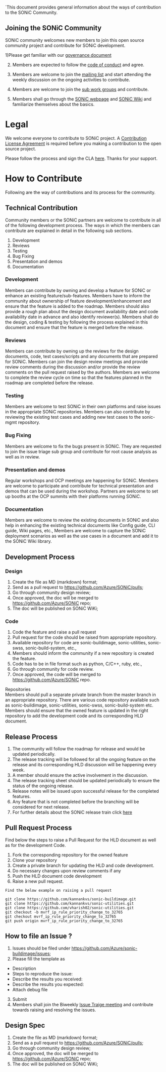 `This document provides general information about the ways of contribution to the SONiC Community.
## Joining the SONiC Community

 SONiC community welcomes new members to join this open source community project and contribute for SONiC development.
 
 1)Please get familiar with our [governance document](https://github.com/Azure/SONiC/blob/master/governance.md)
 
 2) Members are expected to follow the [code of conduct](https://github.com/Azure/SONiC/blob/master/CODE_OF_CONDUCT.md) and agree.
 
 3) Members are welcome to join the [mailing list](https://azure.github.io/SONiC/contact.html) and start attending the weekly discussion on the ongoing activities to contribute. 
 
 4) Members are welcome to join the [sub work groups](https://azure.github.io/SONiC/workgroups.html) and contribute.
 
 5) Members shall go through the [SONiC webpage](https://azure.github.io/SONiC/) and [SONiC Wiki](https://github.com/Azure/SONiC/wiki) and familiarize themselves about the basics.
 

# Legal
We welcome everyone to contribute to SONiC project. A [Contribution License Agreement](https://www.1eswiki.com/wiki/Automating_Contribution_License_Agreements) is required before you making a contribution to the open source project. 

Please follow the process and sign the CLA [here](https://cla.microsoft.com). Thanks for your support.


# How to Contribute
Following are the way of contributions and its process for the community.
## Technical Contribution
 Community members or the SONiC partners are welcome to contribute in all of the following development process. The ways in which the members can contribute are explained in detail in the following sub sections.
 1. Development
 2. Reviews
 3. Testing 
 4. Bug Fixing 
 5. Presentation and demos
 6. Documentation
  
### Development                    
Members can contribute by owning and develop a feature for SONiC or enhance an existing feature/sub-features. Members have to inform the community about ownership of feature development/enhancement and ensure that the feature is added to the roadmap. Members should also provide a rough plan about the design document availability date and code availability date in advance and also identify reviewer(s). Members shall do the design, coding & testing by following the process explained in this document and ensure that the feature is merged before the release. 
              
### Reviews
Members can contribute by owning up the reviews for the design documents, code, test cases/scripts and any documents that are prepared for SONiC. Members can join the design review meetings and provide review comments during the discussion and/or provide the review comments on the pull request raised by the authors. Members are welcome to complete the review cycle on time so that the features planned in the roadmap are completed before the release.

### Testing
Members are welcome to test SONiC in their own platforms and raise issues in the appropriate SONiC repositories. Members can also contribute by reviewing the existing test cases and adding new test cases to the sonic-mgmt repository.                                    

### Bug Fixing
Members are welcome to fix the bugs present in SONiC. They are requested to join the issue triage sub group and contribute for root cause analysis as well as in review. 

### Presentation and demos
Regular workshops and OCP meetings are happening for SONiC. Members are welcome to participate and contribute for technical presentation and demos that can be used during the workshop. 
Partners are welcome to set up booths at the OCP summits with their platforms running SONiC. 

### Documentation
Members are welcome to review the existing documents in SONiC and also help in enhancing the existing technical documents like Config guide, CLI  guide, Wiki pages, etc., 
Members are welcome to capture the SONiC deployment scenarios as well as the use cases in a document and add it to the SONiC Wiki library.

## Development Process

### Design
1. Create the file as MD (markdown) format;
2. Send as a pull request to https://github.com/Azure/SONiC/pulls;
3. Go through community design review;
4. Once approved, the doc will be merged to https://github.com/Azure/SONiC repo;
5. The doc will be published on SONiC WiKi;

###  Code
1. Code the feature and raise a pull request
2. Pull request for the code should be raised from appropriate repository.
3. Available repository for code are sonic-buildimage, sonic-utilities, sonic-swss, sonic-build-system, etc.,
4. Members should inform the community if a new repository is created the feature.
5. Code has to be in file format such as python, C/C++, ruby, etc.,
6. Go through community for code review.
7. Once approved, the code will be merged to https://github.com/Azure/SONiC repo.

Repositories  
Members should pull a separate private branch from the master branch in an appropriate repository. There are various code repository available such as sonic-buildimage, sonic-utilities, sonic-swss, sonic-build-system etc. Members should ensure that the owned feature is updated in  the right repository to add the development code and its corresponding HLD document.

## Release Process 
1. The community will follow the roadmap for release and would be updated periodically. 
2. The release tracking will be followed for all the ongoing feature on the release and its corresponding HLD discussion will be happening every week. 
3. A member should ensure the active involvement in the discussion. 
4. The release tracking sheet should be updated periodically to ensure the status of the ongoing release. 
5. Release notes will be issued upon successful release for the completed features.
6. Any feature that is not completed before the branching will be considered for next release.
7. For further details about the SONiC release train click [here](https://github.com/Azure/SONiC/blob/master/doc/release_train.md)

## Pull Request Process
Find below the steps to raise a Pull Request for the HLD document as well as for the development Code.
1. Fork the corresponding repository for the owned feature
2. Clone your repository 
3. Create a private branch for updating the HLD and code development.
4. Do necessary changes upon review comments if any
5. Push the HLD document code development 
6. Raise a new pull request.

```
Find the below example on raising a pull request

git clone https://github.com/kannankvs/sonic-buildimage.git	 	 
git clone https://github.com/kannankvs/sonic-utilities.git	 	 
git clone https://github.com/vharish02/sonic-utilities.git	 	 
git checkout -b mvrf_ip_rule_priority_change_to_32765	
git checkout mvrf_ip_rule_priority_change_to_32765	 
git push origin mvrf_ip_rule_priority_change_to_32765	 	 

```

## How to file an Issue ?
1. Issues should be filed under https://github.com/Azure/sonic-buildimage/issues;
2. Please fill the template as 
- Description
- Steps to reproduce the issue:
- Describe the results you received:
- Describe the results you expected:
- Attach debug file
3. Submit
4. Members shall join the Biweekly [Issue Traige meeting](https://teams.microsoft.com/dl/launcher/launcher.html?type=meetup-join&deeplinkId=e9f53774-5339-4d6b-aaee-f5c9b1f40f3e&directDl=true&msLaunch=true&enableMobilePage=true&url=%2F_%23%2Fl%2Fmeetup-join%2F19%253ameeting_YmRjMTRiYmMtMTRmOC00Njk4LWJhZmEtMTg4NDQ4NTVmY2Q4%2540thread.v2%2F0%3Fcontext%3D%257b%2522Tid%2522%253a%252272f988bf-86f1-41af-91ab-2d7cd011db47%2522%252c%2522Oid%2522%253a%2522ce6b8852-7e4e-4884-b18a-0afa1017d956%2522%257d%26anon%3Dtrue&suppressPrompt=true) and contribute towards raising and resolving the issues. 


## Design Spec
1. Create the file as MD (markdown) format;
2. Send as a pull request to https://github.com/Azure/SONiC/pulls;
3. Go through community design review;
4. Once approved, the doc will be merged to https://github.com/Azure/SONiC repo;
5. The doc will be published on SONiC WiKi;

